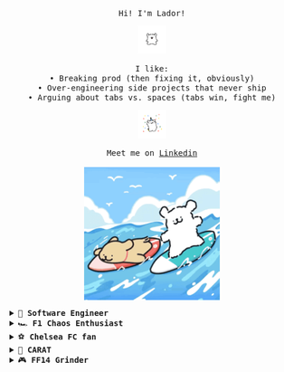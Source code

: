<p align="center">
  <samp>
    Hi! I'm Lador!
  </samp>
</p>

<div align="center">
  <img src="./assets/maltese_3.gif" width="50px">
</div>

<p align="center">
  <samp>
    I like: <br>
    • Breaking prod (then fixing it, obviously) <br>
    • Over-engineering side projects that never ship <br>
    • Arguing about tabs vs. spaces (tabs win, fight me)
  </samp>
</p>

<div align="center">
  <img src="./assets/maltese_1.gif" width="50px">
</div>

<p align="center">
  <samp>
    Meet me on <a href="https://www.linkedin.com/in/xuehui-lan">Linkedin</a><br><br>
    <img src="./assets/maltese_4.gif" width="240px" align="center">
  </samp>
</p>

<details>
  <summary><samp>🔧 <b>Software Engineer</b></samp></summary>
  <samp>This guy enjoys turning coffee into "wait, why did this ever work?" moments.</samp>
</details>

<details>
  <summary><samp>🏎️ <b>F1 Chaos Enthusiast</b></samp></summary>
  <samp>Tifosi at heart (Ferrari pain is part of the process).</samp>
</details>

<details>
  <summary><samp>⚽ <b>Chelsea FC fan</b></samp></summary>
  <samp>Still coping with 2012 UCL magic.</samp>
</details>

<details>
  <summary><samp>💎 <b>CARAT</b></samp></summary>
  <samp>Woozi’s production skills >> my coding skills.</samp>
</details>

<details>
  <summary><samp>🎮 <b>FF14 Grinder</b></samp></summary>
  <samp>Currently stuck in Occult Crescent and Cosmic Exploration.</samp>
</details>